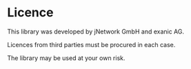 # Licence

This library was developed by jNetwork GmbH and exanic AG.

Licences from third parties must be procured in each case.

The library may be used at your own risk.
